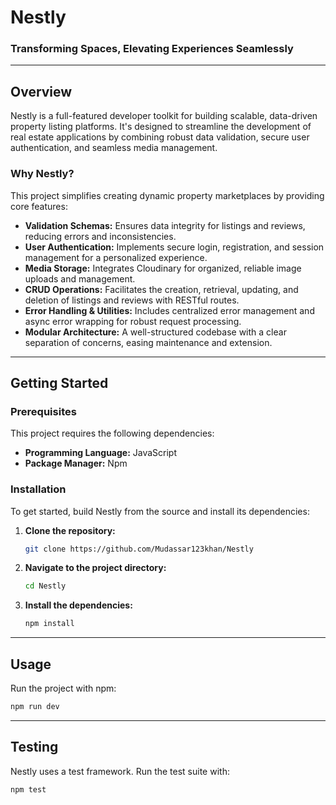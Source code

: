 # Nestly

### Transforming Spaces, Elevating Experiences Seamlessly

-----

## Overview

Nestly is a full-featured developer toolkit for building scalable, data-driven property listing platforms. It's designed to streamline the development of real estate applications by combining robust data validation, secure user authentication, and seamless media management.

### Why Nestly?

This project simplifies creating dynamic property marketplaces by providing core features:

  * **Validation Schemas:** Ensures data integrity for listings and reviews, reducing errors and inconsistencies.
  * **User Authentication:** Implements secure login, registration, and session management for a personalized experience.
  * **Media Storage:** Integrates Cloudinary for organized, reliable image uploads and management.
  * **CRUD Operations:** Facilitates the creation, retrieval, updating, and deletion of listings and reviews with RESTful routes.
  * **Error Handling & Utilities:** Includes centralized error management and async error wrapping for robust request processing.
  * **Modular Architecture:** A well-structured codebase with a clear separation of concerns, easing maintenance and extension.

-----

## Getting Started

### Prerequisites

This project requires the following dependencies:

  * **Programming Language:** JavaScript
  * **Package Manager:** Npm

### Installation

To get started, build Nestly from the source and install its dependencies:

1.  **Clone the repository:**

    ```bash
    git clone https://github.com/Mudassar123khan/Nestly
    ```

2.  **Navigate to the project directory:**

    ```bash
    cd Nestly
    ```

3.  **Install the dependencies:**

    ```bash
    npm install
    ```

-----

## Usage

Run the project with npm:

```bash
npm run dev
```

-----

## Testing

Nestly uses a test framework. Run the test suite with:

```bash
npm test
```
